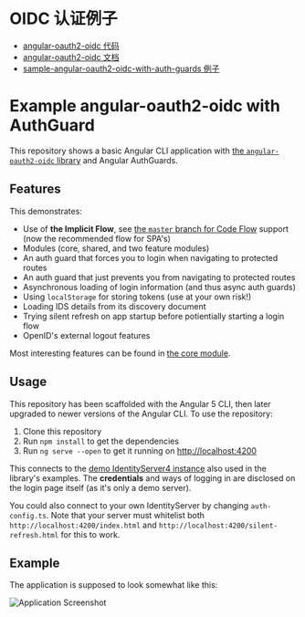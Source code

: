 # OIDC 认证例子
* [angular-oauth2-oidc 代码](https://github.com/manfredsteyer/angular-oauth2-oidc)
* [angular-oauth2-oidc 文档](https://manfredsteyer.github.io/angular-oauth2-oidc/docs/index.html)
* [sample-angular-oauth2-oidc-with-auth-guards 例子](https://github.com/jeroenheijmans/sample-angular-oauth2-oidc-with-auth-guards/tree/implicit-flow)



# Example angular-oauth2-oidc with AuthGuard

This repository shows a basic Angular CLI application with [the `angular-oauth2-oidc` library](https://github.com/manfredsteyer/angular-oauth2-oidc) and Angular AuthGuards.

## Features

This demonstrates:

- Use of **the Implicit Flow**, see [the `master` branch for Code Flow](https://github.com/jeroenheijmans/sample-angular-oauth2-oidc-with-auth-guards) support (now the recommended flow for SPA's)
- Modules (core, shared, and two feature modules)
- An auth guard that forces you to login when navigating to protected routes
- An auth guard that just prevents you from navigating to protected routes
- Asynchronous loading of login information (and thus async auth guards)
- Using `localStorage` for storing tokens (use at your own risk!)
- Loading IDS details from its discovery document
- Trying silent refresh on app startup before potientially starting a login flow
- OpenID's external logout features

Most interesting features can be found in [the core module](./src/app/core).

## Usage

This repository has been scaffolded with the Angular 5 CLI, then later upgraded to newer versions of the Angular CLI.
To use the repository:

1. Clone this repository
1. Run `npm install` to get the dependencies
1. Run `ng serve --open` to get it running on [http://localhost:4200](http://localhost:4200)

This connects to the [demo IdentityServer4 instance](https://demo.identityserver.io/) also used in the library's examples.
The **credentials** and ways of logging in are disclosed on the login page itself (as it's only a demo server).

You could also connect to your own IdentityServer by changing `auth-config.ts`.
Note that your server must whitelist both `http://localhost:4200/index.html` and `http://localhost:4200/silent-refresh.html` for this to work.

## Example

The application is supposed to look somewhat like this:

![Application Screenshot](screenshot-001.png)
